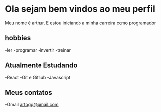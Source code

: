 # Ola sejam bem vindos ao meu perfil

Meu nome é arthur, E estou iniciando a minha carreira como programador

## hobbies

-ler
-programar
-invertir
-treinar

## Atualmente Estudando 

-React
-Git e Github
-Javascript

## Meus contatos 

-Gmail artogq@gmail.com

